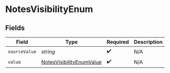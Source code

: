 # NotesVisibilityEnum


## Fields

| Field                                                                       | Type                                                                        | Required                                                                    | Description                                                                 |
| --------------------------------------------------------------------------- | --------------------------------------------------------------------------- | --------------------------------------------------------------------------- | --------------------------------------------------------------------------- |
| `sourceValue`                                                               | *string*                                                                    | :heavy_check_mark:                                                          | N/A                                                                         |
| `value`                                                                     | [NotesVisibilityEnumValue](../../models/shared/notesvisibilityenumvalue.md) | :heavy_check_mark:                                                          | N/A                                                                         |